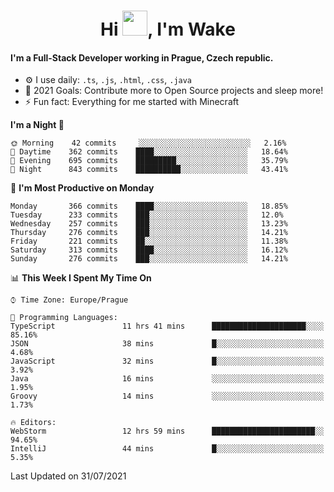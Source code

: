 <h1 align="center">Hi <img src="https://raw.githubusercontent.com/MrWakeCZ/MrWakeCZ/master/Hi.gif" width="40px" />, I'm Wake</h1>

#### I'm a Full-Stack Developer working in Prague, Czech republic.
- ⚙️ I use daily: `.ts`, `.js`, `.html`, `.css`, `.java`
- 🥅 2021 Goals: Contribute more to Open Source projects and sleep more!
- ⚡ Fun fact: Everything for me started with Minecraft

<!--START_SECTION:waka-->
**I'm a Night 🦉** 

```text
🌞 Morning    42 commits     ░░░░░░░░░░░░░░░░░░░░░░░░░   2.16% 
🌆 Daytime    362 commits    ████░░░░░░░░░░░░░░░░░░░░░   18.64% 
🌃 Evening    695 commits    █████████░░░░░░░░░░░░░░░░   35.79% 
🌙 Night      843 commits    ██████████░░░░░░░░░░░░░░░   43.41%

```
📅 **I'm Most Productive on Monday** 

```text
Monday       366 commits    ████░░░░░░░░░░░░░░░░░░░░░   18.85% 
Tuesday      233 commits    ███░░░░░░░░░░░░░░░░░░░░░░   12.0% 
Wednesday    257 commits    ███░░░░░░░░░░░░░░░░░░░░░░   13.23% 
Thursday     276 commits    ███░░░░░░░░░░░░░░░░░░░░░░   14.21% 
Friday       221 commits    ██░░░░░░░░░░░░░░░░░░░░░░░   11.38% 
Saturday     313 commits    ████░░░░░░░░░░░░░░░░░░░░░   16.12% 
Sunday       276 commits    ███░░░░░░░░░░░░░░░░░░░░░░   14.21%

```


📊 **This Week I Spent My Time On** 

```text
⌚︎ Time Zone: Europe/Prague

💬 Programming Languages: 
TypeScript               11 hrs 41 mins      █████████████████████░░░░   85.16% 
JSON                     38 mins             █░░░░░░░░░░░░░░░░░░░░░░░░   4.68% 
JavaScript               32 mins             █░░░░░░░░░░░░░░░░░░░░░░░░   3.92% 
Java                     16 mins             ░░░░░░░░░░░░░░░░░░░░░░░░░   1.95% 
Groovy                   14 mins             ░░░░░░░░░░░░░░░░░░░░░░░░░   1.73%

🔥 Editors: 
WebStorm                 12 hrs 59 mins      ███████████████████████░░   94.65% 
IntelliJ                 44 mins             █░░░░░░░░░░░░░░░░░░░░░░░░   5.35%

```


 Last Updated on 31/07/2021
<!--END_SECTION:waka-->
